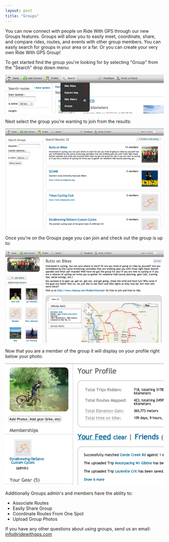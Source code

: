 ```yaml
---
layout: post
title: "Groups"
---
```

You can now connect with people on Ride With GPS through our new Groups features. Groups will allow you to easily meet, coordinate, share, and compare rides, routes, and events with other group members. You can easily search for groups in your area or a far. Or you can create your very own Ride With GPS Group!

To get started find the group you're looking for by selecting "Group" from the "Search" drop down menu:


<img class="postimage" src="/images/group_search.jpg" alt="Group Search">

Next select the group you're wanting to join from the results:


<img class="postimage" src="/images/group_results.jpg" alt="Group Results">

Once you're on the Groups page you can join and check out the group is up to:


<img class="postimage" src="/images/group_profile.jpg" alt="Group Profile Page">

Now that you are a member of the group it will display on your profile right below your photo:

<img class="postimage" src="/images/group_yourprofile.jpg" alt="Groups You Belong To">

Additionally Groups admin's and members have the ability to:
- Associate Routes
- Easily Share Group
- Coordinate Routes From One Spot
- Upload Group Photos


If you have any other questions about using groups, send us an email: <a
href="mailto:info@ridewithgps.com">info@ridewithgps.com</a>
